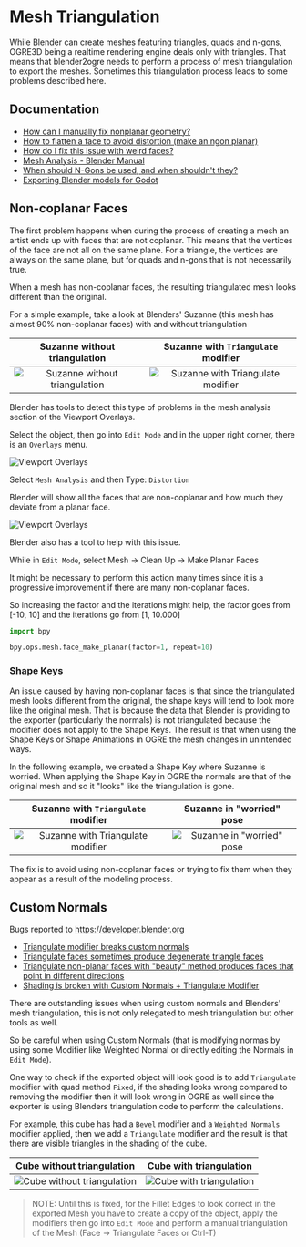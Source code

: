 
# Mesh Triangulation

While Blender can create meshes featuring triangles, quads and n-gons, OGRE3D being a realtime rendering engine deals only with triangles.
That means that blender2ogre needs to perform a process of mesh triangulation to export the meshes.
Sometimes this triangulation process leads to some problems described here.

## Documentation
 - [How can I manually fix nonplanar geometry?](https://blender.stackexchange.com/questions/119874/how-can-i-manually-fix-nonplanar-geometry)
 - [How to flatten a face to avoid distortion (make an ngon planar)](https://blender.stackexchange.com/questions/7729/how-to-flatten-a-face-to-avoid-distortion-make-an-ngon-planar)
 - [How do I fix this issue with weird faces?](https://blender.stackexchange.com/questions/55466/how-do-i-fix-this-issue-with-weird-faces)
 - [Mesh Analysis - Blender Manual](https://docs.blender.org/manual/en/latest/modeling/meshes/mesh_analysis.html)
 - [When should N-Gons be used, and when shouldn't they?](https://blender.stackexchange.com/questions/89/when-should-n-gons-be-used-and-when-shouldnt-they)
 - [Exporting Blender models for Godot](https://tam7t.com/blender-godot-export)

## Non-coplanar Faces
The first problem happens when during the process of creating a mesh an artist ends up with faces that are not coplanar.
This means that the vertices of the face are not all on the same plane.
For a triangle, the vertices are always on the same plane, but for quads and n-gons that is not necessarily true.

When a mesh has non-coplanar faces, the resulting triangulated mesh looks different than the original.

For a simple example, take a look at Blenders' Suzanne (this mesh has almost 90% non-coplanar faces) with and without triangulation

Suzanne without triangulation | Suzanne with `Triangulate` modifier
:-------------------------:|:-------------------------:
![Suzanne without triangulation](images/triangulate/suzanne-original.png) | ![Suzanne with `Triangulate` modifier](images/triangulate/suzanne-triangulated.png)

Blender has tools to detect this type of problems in the mesh analysis section of the Viewport Overlays.

Select the object, then go into `Edit Mode` and in the upper right corner, there is an `Overlays` menu.

![Viewport Overlays](images/triangulate/viewport-overlays.png)

Select `Mesh Analysis` and then Type: `Distortion`

Blender will show all the faces that are non-coplanar and how much they deviate from a planar face.

![Viewport Overlays](images/triangulate/suzanne-distortion.png)

Blender also has a tool to help with this issue.

While in `Edit Mode`, select Mesh -> Clean Up -> Make Planar Faces

It might be necessary to perform this action many times since it is a progressive improvement if there are many non-coplanar faces.

So increasing the factor and the iterations might help, the factor goes from [-10, 10] and the iterations go from [1, 10.000]

```python
import bpy

bpy.ops.mesh.face_make_planar(factor=1, repeat=10)
```

### Shape Keys

An issue caused by having non-coplanar faces is that since the triangulated mesh looks different from the original, the shape keys will tend to look more like the original mesh.
That is because the data that Blender is providing to the exporter (particularly the normals) is not triangulated because the modifier does not apply to the Shape Keys.
The result is that when using the Shape Keys or Shape Animations in OGRE the mesh changes in unintended ways.

In the following example, we created a Shape Key where Suzanne is worried.
When applying the Shape Key in OGRE the normals are that of the original mesh and so it "looks" like the triangulation is gone.

Suzanne with `Triangulate` modifier | Suzanne in "worried" pose
:-------------------------:|:-------------------------:
![Suzanne with `Triangulate` modifier](images/triangulate/suzanne-triangulated.png) | ![Suzanne in "worried" pose](images/triangulate/suzanne-worried.png)

The fix is to avoid using non-coplanar faces or trying to fix them when they appear as a result of the modeling process.


## Custom Normals
Bugs reported to https://developer.blender.org
 - [Triangulate modifier breaks custom normals](https://developer.blender.org/T61942)
 - [Triangulate faces sometimes produce degenerate triangle faces](https://developer.blender.org/T103913)
 - [Triangulate non-planar faces with "beauty" method produces faces that point in different directions](https://developer.blender.org/T85402)
 - [Shading is broken with Custom Normals + Triangulate Modifier](https://developer.blender.org/T104244)

There are outstanding issues when using custom normals and Blenders' mesh triangulation, this is not only relegated to mesh triangulation but other tools as well.

So be careful when using Custom Normals (that is modifying normas by using some Modifier like Weighted Normal or directly editing the Normals in `Edit Mode`).

One way to check if the exported object will look good is to add `Triangulate` modifier with quad method `Fixed`, if the shading looks wrong compared to removing the modifier then it will look wrong in OGRE as well since the exporter is using Blenders triangulation code to perform the calculations.

For example, this cube has had a `Bevel` modifier and a `Weighted Normals` modifier applied, then we add a `Triangulate` modifier and the result is that there are visible triangles in the shading of the cube.

Cube without triangulation | Cube with triangulation
:-------------------------:|:-------------------------:
![Cube without triangulation](images/triangulate/beveled-cube.png) | ![Cube with triangulation](images/triangulate/beveled-broken-cube.png)

> NOTE: Until this is fixed, for the Fillet Edges to look correct in the exported Mesh you have to create a copy of the object, apply the modifiers then go into `Edit Mode` and perform a manual triangulation of the Mesh (Face -> Triangulate Faces or Ctrl-T)

